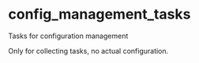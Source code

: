 # config_management_tasks
Tasks for configuration management 

Only for collecting tasks, no actual configuration.
